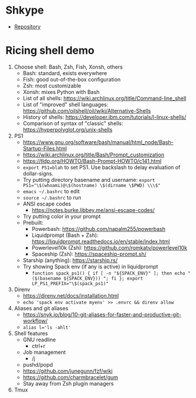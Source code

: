 # Shkype

- [Repository](https://github.com/Evidlo/shkype/)

# Ricing shell demo

1. Choose shell: Bash, Zsh, Fish, Xonsh, others
   - Bash: standard, exists everywhere
   - Fish: good out-of-the-box configuration
   - Zsh: most customizable
   - Xonsh: mixes Python with Bash
   - List of all shells: https://wiki.archlinux.org/title/Command-line_shell
   - List of "improved" shell languages: https://github.com/oilshell/oil/wiki/Alternative-Shells
   - History of shells: https://developer.ibm.com/tutorials/l-linux-shells/
   - Comparison of syntax of "classic" shells: https://hyperpolyglot.org/unix-shells
1. PS1
   - https://www.gnu.org/software/bash/manual/html_node/Bash-Startup-Files.html
   - https://wiki.archlinux.org/title/Bash/Prompt_customization
   - https://tldp.org/HOWTO/Bash-Prompt-HOWTO/c141.html
   - `export PS1=blah` to set PS1. Use backslash to delay evaluation of dollar-signs.
   - Try putting directory basename and username: `export PS1="\$(whoami)@\$(hostname) \$(dirname \$PWD) \\\$"`
   - `emacs ~/.bashrc` to edit
   - `source ~/.bashrc` to run
   - ANSI escape codes
     - https://notes.burke.libbey.me/ansi-escape-codes/
   - Try putting color in your prompt
   - Prebuilt:
     - Powerbash: https://github.com/napalm255/powerbash
     - Liquidprompt (Bash + Zsh): https://liquidprompt.readthedocs.io/en/stable/index.html
     - Powerlevel10k (Zsh): https://github.com/romkatv/powerlevel10k
     - Spaceship (Zsh): https://spaceship-prompt.sh/
 	- Starship (anything): https://starship.rs/
   - Try showing Spack env (if any is active) in liquidprompt
     - `function spack_ps1() { if [ -n "${SPACK_ENV}" ]; then echo "($(basename ${SPACK_ENV})) "; fi }; export LP_PS1_PREFIX="\$(spack_ps1)"`
1. Direnv
   - https://direnv.net/docs/installation.html
   - `echo 'spack env activate myenv' >> .envrc && direnv allow`
1. Aliases and git aliases
   - https://snyk.io/blog/10-git-aliases-for-faster-and-productive-git-workflow/
   - `alias l='ls -ahlt'`
1. Shell features
   - GNU readline
     - ctrl+r
   - Job management
     - /j
   - pushd/popd
   - https://github.com/junegunn/fzf/wiki
   - https://github.com/charmbracelet/gum
   - Stay away from Zsh plugin managers
1. Tmux
